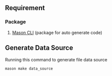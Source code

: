## Requirement
### Package
1. [Mason CLI](https://pub.dev/packages/mason_cli)  (package for auto generate code)


## Generate Data Source 
Running this command to generate file data source
```
mason make data_source
```